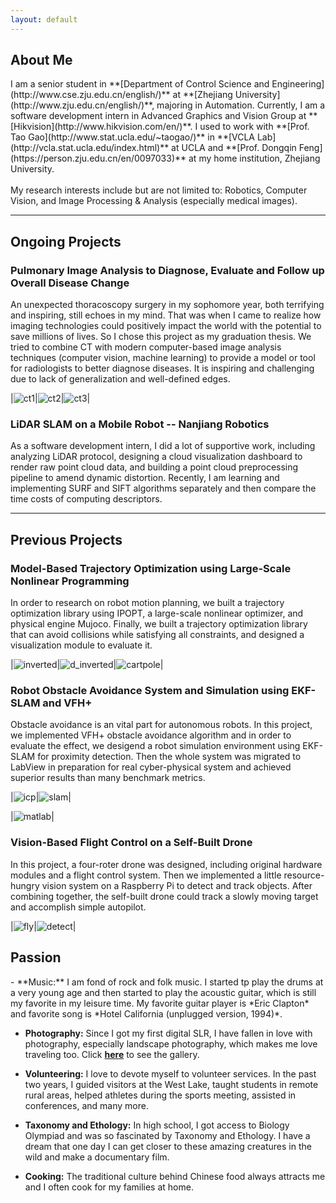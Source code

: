 ```yaml
---
layout: default
---
```


<h2 id="about">About Me </h2>
I am a senior student in **[Department of Control Science and Engineering](http://www.cse.zju.edu.cn/english/)** at **[Zhejiang University](http://www.zju.edu.cn/english/)**, majoring in Automation. Currently, I am a software development intern in Advanced Graphics and Vision Group at **[Hikvision](http://www.hikvision.com/en/)**. I used to work with **[Prof. Tao Gao](http://www.stat.ucla.edu/~taogao/)** in **[VCLA Lab](http://vcla.stat.ucla.edu/index.html)** at UCLA and **[Prof. Dongqin Feng](https://person.zju.edu.cn/en/0097033)** at my home institution, Zhejiang University.
<br> <br>
My research interests include but are not limited to: Robotics, Computer Vision, and Image Processing & Analysis (especially medical images).

---

<h2 id="ongoing">Ongoing Projects </h2>

<h3>Pulmonary Image Analysis to Diagnose, Evaluate and Follow up Overall Disease Change</h3>
An unexpected thoracoscopy surgery in my sophomore year, both terrifying and inspiring, still echoes in my mind. That was when I came to realize how imaging technologies could positively impact the world with the potential to save millions of lives. So I chose this project as my graduation thesis. We tried to combine CT with modern computer-based image analysis techniques (computer vision, machine learning) to provide a model or tool for radiologists to better diagnose diseases. It is inspiring and challenging due to lack of generalization and well-defined edges.

|![ct1](../assets/img/ct1.png)|![ct2](../assets/img/ct2.png)|![ct3](../assets/img/ct3.png)|

<h3>LiDAR SLAM on a Mobile Robot -- Nanjiang Robotics</h3>
As a software development intern, I did a lot of supportive work, including analyzing LiDAR protocol, designing a cloud visualization dashboard to render raw point cloud data, and building a point cloud preprocessing pipeline to amend dynamic distortion. Recently, I am learning and implementing SURF and SIFT algorithms separately and then compare the time costs of computing descriptors. 

---


<h2 id="previous">Previous Projects </h2>
<h3>Model-Based Trajectory Optimization using Large-Scale Nonlinear Programming </h3>
In order to research on robot motion planning, we built a trajectory optimization library using IPOPT, a large-scale nonlinear optimizer, and physical engine Mujoco. Finally, we built a trajectory optimization library that can avoid collisions while satisfying all constraints, and designed a visualization module to evaluate it.

|![inverted](../assets/img/inverted.gif)|![d_inverted](../assets/img/d_inverted.gif)|![cartpole](../assets/img/cartpole.gif)|


<h3>Robot Obstacle Avoidance System and Simulation using EKF-SLAM and VFH+ </h3>
Obstacle avoidance is an vital part for autonomous robots. In this project, we implemented VFH+ obstacle avoidance algorithm and in order to evaluate the effect, we desigend a robot simulation environment using EKF-SLAM for proximity detection. Then the whole system was migrated to LabView in preparation for real cyber-physical system and achieved superior results than many benchmark metrics.

|![icp](../assets/img/icp.gif)|![slam](../assets/img/slam.gif)|

|![matlab](../assets/img/matlab.jpg)|


<h3>Vision-Based Flight Control on a Self-Built Drone </h3>
In this project, a four-roter drone was designed, including original hardware modules and a flight control system. Then we implemented a little resource-hungry vision system on a Raspberry Pi to detect and track objects. After combining together, the self-built drone could track a slowly moving target and accomplish simple autopilot.

|![fly](../assets/img/fly.gif)|![detect](../assets/img/detect.gif)|


<h2 id="interest">Passion </h2>
- **Music:**
I am fond of rock and folk music. I started tp play the drums at a very young age and then started to play the acoustic guitar, which is still my favorite in my leisure time. My favorite guitar player is *Eric Clapton* and favorite song is *Hotel California (unplugged version, 1994)*.

- **Photography:**
Since I got my first digital SLR, I have fallen in love with photography, especially landscape photography, which makes me love traveling too. Click **[here](./gallery.html)** to see the gallery.

- **Volunteering:**
I love to devote myself to volunteer services. In the past two years, I guided visitors at the West Lake, taught students in remote rural areas, helped athletes during the sports meeting, assisted in conferences, and many more.

- **Taxonomy and Ethology:**
In high school, I got access to Biology Olympiad and was so fascinated by Taxonomy and Ethology. I have a dream that one day I can get closer to these amazing creatures in the wild and make a documentary film.

- **Cooking:**
The traditional culture behind Chinese food always attracts me and I often cook for my families at home.
